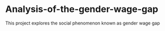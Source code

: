 # Analysis-of-the-gender-wage-gap
This project explores the social phenomenon known as gender wage gap 
